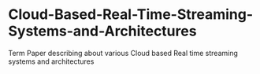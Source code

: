 # Cloud-Based-Real-Time-Streaming-Systems-and-Architectures
Term Paper describing about various Cloud based Real time streaming systems and architectures
